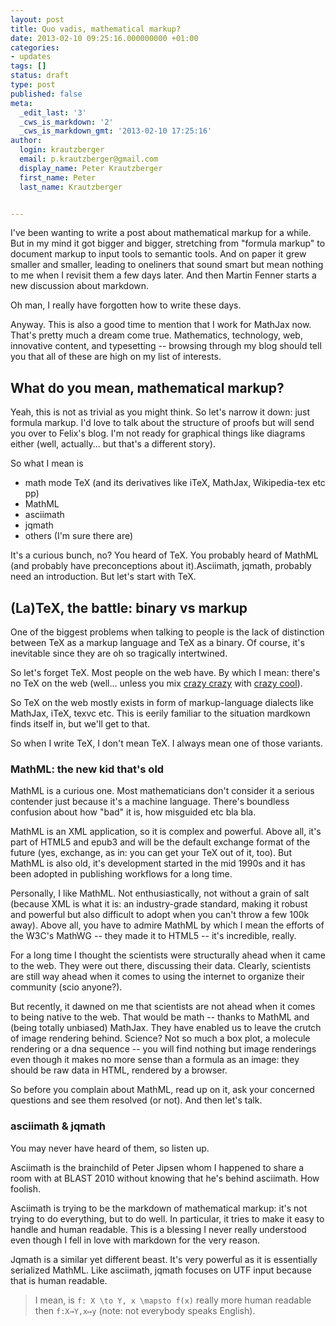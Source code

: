 ```yaml
---
layout: post
title: Quo vadis, mathematical markup?
date: 2013-02-10 09:25:16.000000000 +01:00
categories:
- updates
tags: []
status: draft
type: post
published: false
meta:
  _edit_last: '3'
  _cws_is_markdown: '2'
  _cws_is_markdown_gmt: '2013-02-10 17:25:16'
author:
  login: krautzberger
  email: p.krautzberger@gmail.com
  display_name: Peter Krautzberger
  first_name: Peter
  last_name: Krautzberger


---
```


I've been wanting to write a post about mathematical markup for a while. But in my mind it got bigger and bigger, stretching from "formula markup" to document markup to input tools to semantic tools. And on paper it grew smaller and smaller, leading to oneliners that sound smart but mean nothing to me when I revisit them a few days later. And then Martin Fenner starts a new discussion about markdown.

Oh man, I really have forgotten how to write these days.

Anyway. This is also a good time to mention that I work for MathJax now. That's pretty much a dream come true. Mathematics, technology, web, innovative content, and typesetting -- browsing through my blog should tell you that all of these are high on my list of interests.

## What do you mean, mathematical markup?

Yeah, this is not as trivial as you might think. So let's narrow it down: just formula markup. I'd love to talk about the structure of proofs but will send you over to Felix's blog. I'm not ready for graphical things like diagrams either (well, actually... but that's a different story).

So what I mean is

*   math mode TeX (and its derivatives like iTeX, MathJax, Wikipedia-tex etc pp)
*   MathML
*   asciimath
*   jqmath
*   others (I'm sure there are)

It's a curious bunch, no? You heard of TeX. You probably heard of MathML (and probably have preconceptions about it).Asciimath, jqmath, probably need an introduction. But let's start with TeX.

## (La)TeX, the battle: binary vs markup

One of the biggest problems when talking to people is the lack of distinction between TeX as a markup language and TeX as a binary. Of course, it's inevitable since they are oh so tragically intertwined.

So let's forget TeX. Most people on the web have. By which I mean: there's no TeX on the web (well... unless you mix [crazy crazy](https://github.com/manuels/pdftex.js) with [crazy cool](https://github.com/mozilla/pdf.js)).

So TeX on the web mostly exists in form of markup-language dialects like MathJax, iTeX, texvc etc. This is eerily familiar to the situation mardkown finds itself in, but we'll get to that.

So when I write TeX, I don't mean TeX. I always mean one of those variants.

### MathML: the new kid that's old

MathML is a curious one. Most mathematicians don't consider it a serious contender just because it's a machine language. There's boundless confusion about how "bad" it is, how misguided etc bla bla.

MathML is an XML application, so it is complex and powerful. Above all, it's part of HTML5 and epub3 and will be the default exchange format of the future (yes, exchange, as in: you can get your TeX out of it, too). But MathML is also old, it's development started in the mid 1990s and it has been adopted in publishing workflows for a long time.

Personally, I like MathML. Not enthusiastically, not without a grain of salt (because XML is what it is: an industry-grade standard, making it robust and powerful but also difficult to adopt when you can't throw a few 100k away). Above all, you have to admire MathML by which I mean the efforts of the W3C's MathWG -- they made it to HTML5 -- it's incredible, really.

For a long time I thought the scientists were structurally ahead when it came to the web. They were out there, discussing their data. Clearly, scientists are still way ahead when it comes to using the internet to organize their community (scio anyone?).

But recently, it dawned on me that scientists are not ahead when it comes to being native to the web. That would be math -- thanks to MathML and (being totally unbiased) MathJax. They have enabled us to leave the crutch of image rendering behind. Science? Not so much a box plot, a molecule rendering or a dna sequence -- you will find nothing but image renderings even though it makes no more sense than a formula as an image: they should be raw data in HTML, rendered by a browser.

So before you complain about MathML, read up on it, ask your concerned questions and see them resolved (or not). And then let's talk.

### asciimath & jqmath

You may never have heard of them, so listen up.

Asciimath is the brainchild of Peter Jipsen whom I happened to share a room with at BLAST 2010 without knowing that he's behind asciimath. How foolish.

Asciimath is trying to be the markdown of mathematical markup: it's not trying to do everything, but to do well. In particular, it tries to make it easy to handle and human readable. This is a blessing I never really understood even though I fell in love with markdown for the very reason.

Jqmath is a similar yet different beast. It's very powerful as it is essentially serialized MathML. Like asciimath, jqmath focuses on UTF input because that is human readable.

> I mean, is `f: X \to Y, x \mapsto f(x)` really more human readable then `f:X→Y,x↦y` (note: not everybody speaks English).